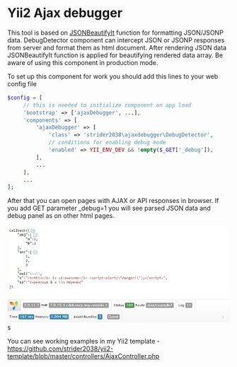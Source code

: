 # Yii2 Ajax debugger

This tool is based on [JSONBeautifyIt](https://github.com/strider2038/json-beautify-it) 
function for formatting JSON/JSONP data. DebugDetector component can intercept JSON or 
JSONP responses from server and format them as html document. After rendering JSON 
data JSONBeautifyIt function is applied for beautifying rendered data array. Be aware 
of using this component in production mode.

To set up this component for work you should add this lines to your web
config file
 
```php
$config = [
     // this is needed to initialize component on app load
     'bootstrap' => ['ajaxDebugger', ...], 
     'components' => [
         'ajaxDebugger' => [
             'class' => 'strider2038\ajaxdebugger\DebugDetector',
             // conditions for enabling debug mode
             'enabled' => YII_ENV_DEV && !empty($_GET['_debug']),
         ],
         ...
     ],
     ...
];
```
 
After that you can open pages with AJAX or API responses in browser. If you
add GET parameter \_debug=1 you will see parsed JSON data and debug panel as
on other html pages.

![Yii2 Ajax debugger example](https://raw.githubusercontent.com/strider2038/yii2-ajax-debugger/master/examples/example1.jpg "JSONP response in browser")s

You can see working examples in my Yii2 template - <https://github.com/strider2038/yii2-template/blob/master/controllers/AjaxController.php>